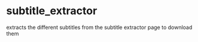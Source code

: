 # subtitle_extractor
extracts the different subtitles from the subtitle extractor page to download them
